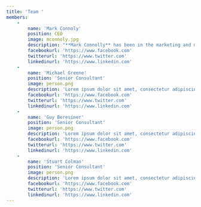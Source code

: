 ```yaml
---
title: 'Team '
members:
    -
        name: 'Mark Connoly'
        position: CEO
        image: mconnoly.jpg
        description: "**Mark Connolly** has been in the marketing and media industry since 1988. Having held senior\r\npositions at media owners (GMTV, Sky, ids/Virgin Media, Yahoo!), data and technology companies\r\n(WPP’s The Media Innovation Group, AudienceScience) and most recently Chief Investment\r\nOfficer at advertising agency Havas Media Group, Mark provides a unique insight having C Level\r\nboard experience from the advertising agency, intermediary and media owner perspectives and\r\nhas held UK, European and Global media roles.\r\n\r\nHaving been in commercial trading and negotiation for most of his career, Mark has extensive\r\nexperience in understanding the challenges and, most importantly, solutions that can benefit\r\nadvertisers, media agencies and media owners. At Havas Mark was responsible for all media\r\ntrading and negotiation, a team of 250 media planners and buyers and had executive responsibility\r\nfor more than £500 million of advertisers’ media investment.\r\nIn 2017 Mark established Landmark Media Ltd, an independent media consultancy specifically\r\ndeveloped to advise advertisers on how to better navigate the media landscape."
        facebookurl: 'https://www.facebook.com'
        twitterurl: 'https://www.twitter.com'
        linkedinurl: 'https://www.linkedin.com'
    -
        name: 'Michael Greene'
        position: 'Senior Consultant'
        image: person.png
        description: 'Lorem ipsum dolor sit amet, consectetur adipiscing elit, sed do eiusmod tempor incididunt ut labore et dolore magna aliqua. Ut enim ad minim veniam, quis nostrud exercitation ullamco laboris nisi ut aliquip ex ea commodo consequat. Duis aute irure dolor in reprehenderit in voluptate velit esse cillum dolore eu'
        facebookurl: 'https://www.facebook.com'
        twitterurl: 'https://www.twitter.com'
        linkedinurl: 'https://www.linkedin.com'
    -
        name: 'Guy Beresiner'
        position: 'Senior Consultant'
        image: person.png
        description: 'Lorem ipsum dolor sit amet, consectetur adipiscing elit, sed do eiusmod tempor incididunt ut labore et dolore magna aliqua. Ut enim ad minim veniam, quis nostrud exercitation ullamco laboris nisi ut aliquip ex ea commodo consequat. Duis aute irure dolor in reprehenderit in voluptate velit esse cillum dolore eu f'
        facebookurl: 'https://www.facebook.com'
        twitterurl: 'https://www.twitter.com'
        linkedinurl: 'https://www.linkedin.com'
    -
        name: 'Stuart Colman'
        position: 'Senior Consultant'
        image: person.png
        description: 'Lorem ipsum dolor sit amet, consectetur adipiscing elit, sed do eiusmod tempor incididunt ut labore et dolore magna aliqua. Ut enim ad minim veniam, quis nostrud exercitation ullamco laboris nisi ut aliquip ex ea commodo consequat. Duis aute irure dolor in reprehenderit in voluptate velit esse cillum dolore eu f'
        facebookurl: 'https://www.facebook.com'
        twitterurl: 'https://www.twitter.com'
        linkedinurl: 'https://www.linkedin.com'
---
```



